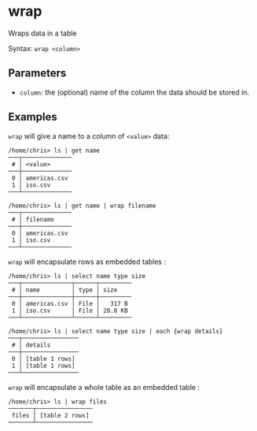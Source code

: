 # wrap

Wraps data in a table

Syntax: `wrap <column>`

## Parameters

- `column`: the (optional) name of the column the data should be stored in.

## Examples

`wrap` will give a name to a column of `<value>` data:

```shell
/home/chris> ls | get name
───┬──────────────
 # │ <value>
───┼──────────────
 0 │ americas.csv
 1 │ iso.csv
───┴──────────────

/home/chris> ls | get name | wrap filename
───┬──────────────
 # │ filename
───┼──────────────
 0 │ americas.csv
 1 │ iso.csv
───┴──────────────
```

`wrap` will encapsulate rows as embedded tables :

```shell
/home/chris> ls | select name type size
───┬──────────────┬──────┬─────────
 # │ name         │ type │ size
───┼──────────────┼──────┼─────────
 0 │ americas.csv │ File │   317 B
 1 │ iso.csv      │ File │ 20.8 KB
───┴──────────────┴──────┴─────────

/home/chris> ls | select name type size | each {wrap details}
───┬────────────────
 # │ details
───┼────────────────
 0 │ [table 1 rows]
 1 │ [table 1 rows]
───┴────────────────
```

`wrap` will encapsulate a whole table as an embedded table :

```shell
/home/chris> ls | wrap files
───────┬────────────────
 files │ [table 2 rows]
───────┴────────────────
```

